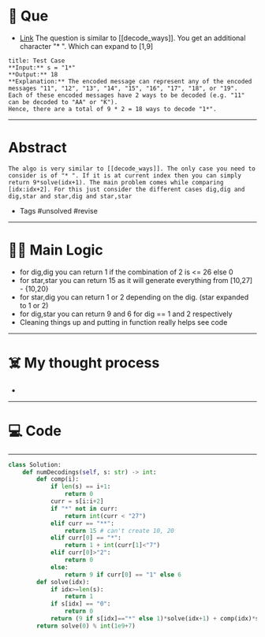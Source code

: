 # 🧩 Que
- [Link](https://leetcode.com/problems/decode-ways-ii/)
The question is similar to [[decode_ways]]. You get an additional character "* ". Which can expand to [1,9]
```ad-question
title: Test Case
**Input:** s = "1*"
**Output:** 18
**Explanation:** The encoded message can represent any of the encoded messages "11", "12", "13", "14", "15", "16", "17", "18", or "19".
Each of these encoded messages have 2 ways to be decoded (e.g. "11" can be decoded to "AA" or "K").
Hence, there are a total of 9 * 2 = 18 ways to decode "1*".

```

---
# Abstract
```ad-abstract
The algo is very similar to [[decode_ways]]. The only case you need to consider is of "* ". If it is at current index then you can simply return 9*solve(idx+1). The main problem comes while comparing [idx:idx+2]. For this just consider the different cases dig,dig and dig,star and star,dig and star,star

```

- Tags #unsolved #revise 
--- 
# 🕵️‍♂️ Main Logic
- for dig,dig you can return 1 if the combination of 2 is <= 26 else 0
- for star,star you can return 15 as it will generate everything from [10,27] - {10,20}
- for star,dig you can return 1 or 2 depending on the dig. (star expanded to 1 or 2)
- for dig,star you can return 9 and 6 for dig == 1 and 2 respectively
- Cleaning things up and putting in function really helps see code

---
# ☠️ My thought process
- 
---

# 💻 Code

---
```python
class Solution:
    def numDecodings(self, s: str) -> int:
        def comp(i):
            if len(s) == i+1:
                return 0
            curr = s[i:i+2]
            if "*" not in curr:
                return int(curr < "27")
            elif curr == "**":
                return 15 # can't create 10, 20
            elif curr[0] == "*":
                return 1 + int(curr[1]<"7")
            elif curr[0]>"2":
                return 0
            else:
                return 9 if curr[0] == "1" else 6
        def solve(idx):
            if idx>=len(s):
                return 1
            if s[idx] == "0":
                return 0
            return (9 if s[idx]=="*" else 1)*solve(idx+1) + comp(idx)*solve(idx+2)
        return solve(0) % int(1e9+7)
```